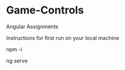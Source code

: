# Game-Controls
 Angular Assignments


Instructions for first run on your local machine

npm -i 

ng serve
